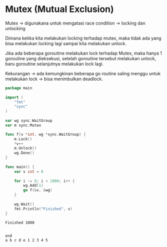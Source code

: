 # Mutex (Mutual Exclusion)

Mutex -> digunakana untuk mengatasi race condition -> locking dan unlocking

Dimana ketika kita melakukan locking terhadap mutex, maka tidak ada yang bisa melakukan locking lagi sampai kita melakukan unlock.&#x20;

Jika ada beberapa goroutine melakukan lock terhadap Mutex, maka hanya 1 goroutine yang dieksekusi, setelah goroutine tersebut melakukan unlock, baru goroutine selanjutnya melakukan lock lagi.

Kekurangan -> ada kemungkinan beberapa go routine saling menggu untuk melakukan lock -> bisa menimbulkan deadlock.

```go
package main
 
import (
    "fmt"
    "sync"
)
 
var wg sync.WaitGroup
var m sync.Mutex

func f(v *int, wg *sync.WaitGroup) {
    m.Lock()
    *v++
    m.Unlock()
    wg.Done()
}
 
func main() {
    var v int = 0
 
    for i := 0; i < 1000; i++ {
        wg.Add(1)
        go f(&v, &wg)
    }
 
    wg.Wait()
    fmt.Println("Finished", v)
}
```

```
Finished 1000
```

```go
```

```
end
a b c d e 1 2 3 4 5
```
